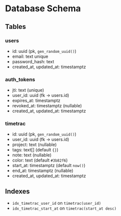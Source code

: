 # Database Schema

## Tables

### users
- id: uuid (pk, `gen_random_uuid()`)
- email: text unique
- password_hash: text
- created_at, updated_at: timestamptz

### auth_tokens
- jti: text (unique)
- user_id: uuid (fk -> users.id)
- expires_at: timestamptz
- revoked_at: timestamptz (nullable)
- created_at, updated_at: timestamptz

### timetrac
- id: uuid (pk, `gen_random_uuid()`)
- user_id: uuid (fk -> users.id)
- project: text (nullable)
- tags: text[] (default `{}`)
- note: text (nullable)
- color: text (default `#3b82f6`)
- start_at: timestamptz (default `now()`)
- end_at: timestamptz (nullable)
- created_at, updated_at: timestamptz

## Indexes
- `idx_timetrac_user_id` on `timetrac(user_id)`
- `idx_timetrac_start_at` on `timetrac(start_at desc)`
